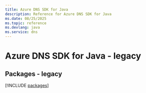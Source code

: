 ```yaml
---
title: Azure DNS SDK for Java
description: Reference for Azure DNS SDK for Java
ms.date: 08/25/2025
ms.topic: reference
ms.devlang: java
ms.service: dns
---
```

# Azure DNS SDK for Java - legacy
## Packages - legacy
[!INCLUDE [packages](dns-index.md)]
